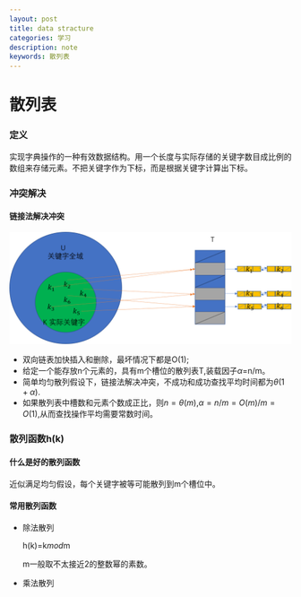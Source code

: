 ```yaml
---
layout: post
title: data stracture
categories: 学习
description: note
keywords: 散列表
---
```


<head>
    <script src="https://cdn.mathjax.org/mathjax/latest/MathJax.js?config=TeX-AMS-MML_HTMLorMML" type="text/javascript"></script>
    <script type="text/x-mathjax-config">
        MathJax.Hub.Config({
            tex2jax: {
            skipTags: ['script', 'noscript', 'style', 'textarea', 'pre'],
            inlineMath: [['$','$']]
            }
        });
    </script>
</head>





# 散列表

### 定义

实现字典操作的一种有效数据结构。用一个长度与实际存储的关键字数目成比例的数组来存储元素。不把关键字作为下标，而是根据关键字计算出下标。

### 冲突解决

#### 链接法解决冲突

![散列表](../images/blog/散列表.png)

* 双向链表加快插入和删除，最坏情况下都是O(1);
* 给定一个能存放n个元素的，具有m个槽位的散列表T,装载因子$\alpha$=n/m。
* 简单均匀散列假设下，链接法解决冲突，不成功和成功查找平均时间都为$\theta(1+\alpha)$.
* 如果散列表中槽数和元素个数成正比，则$n=\theta(m)$,$\alpha=n/m=O(m)/m=O(1)$,从而查找操作平均需要常数时间。

### 散列函数h(k)

#### 什么是好的散列函数

近似满足均匀假设，每个关键字被等可能散列到m个槽位中。

#### 常用散列函数

* 除法散列

  h(k)=k*mod*m

  m一般取不太接近2的整数幂的素数。

* 乘法散列

  

